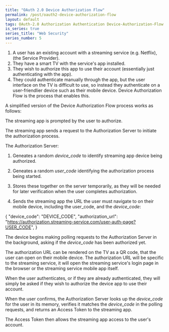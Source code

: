 ```yaml
---
title: "OAuth 2.0 Device Authorization Flow"
permalink: /post/oauth2-device-authorization-flow
layout: default
tags: OAuth-2.0 Authorization Authentication Device-Authorization-Flow Smart-TVs Streaming Netflix Access-Token Third-Party-Access 
is_series: true
series_title: "Web Security"
series_number: 5
---
```



1. A user has an existing account with a streaming service (e.g. Netflix), (the Service Provider).
2. They have a smart TV with the service's app installed.
3. They wish to authorize this app to use their account (essentially just authenticating with the app).
4. They could authenticate manually through the app, but the user interface on the TV is difficult to use, so instead they authenticate on a user-friendlier device such as their mobile device. Device Authorization Flow is the process that enables this.

A simplified version of the Device Authorization Flow process works as follows:

The streaming app is prompted by the user to authorize.

The streaming app sends a request to the Authorization Server to initiate the authorization process.

The Authorization Server:

1) Geneates a random *device_code* to identify streaming app device being authorized.

2) Geneates a random *user_code* identifying the authorization process being started.

3) Stores these together on the server temporarily, as they will be needed for later verification when the user completes authorization.

4) Sends the streaming app the URL the user must navigate to on their mobile device, including the user_code, and the *device_code*:

{
  "device_code": "DEVICE_CODE",
  "authorization_url": "https://authorization.streaming-service.com/user-auth-page?USER_CODE",
}


The device begins making polling requests to the Authorization Server in the background, asking if the *device_code* has been authorized yet. 


The authorization URL can be rendered on the TV as a QR code, that the user can open on their mobile device. The authorization URL will be specific to the streaming service, it will open the streaming service's login page in the browser or the streaming service mobile app itself.

When the user authenticates, or if they are already authenticated, they will simply be asked if they wish to authorize the device app to use their account.

When the user confirms, the Authorization Server looks up the *device_code* for the user in its memory, verifies it matches the *device_code* in the polling requests, and returns an Access Token to the streaming app. 

The Access Token then allows the streaming app access to the user's account.




